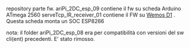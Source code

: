 repository parte fw.
ariPi_2DC_esp_09   contiene il fw su scheda Arduino ATmega 2560
serveTcp_IR_receiver_01 contiene il FW su [Wemos D1](https://wiki.wemos.cc/products:d1:d1_mini) . Questa scheda monta un SOC ESP8266 





nota: il folder ariPi_2DC_esp_08 era per compatibilità con versioni del sw cli(ent) precedenti. E' stato rimosso.

